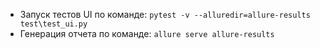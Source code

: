 - Запуск тестов UI по команде: `pytest -v --alluredir=allure-results test\test_ui.py`
- Генерация отчета по команде: `allure serve allure-results`
